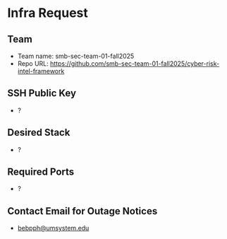 # Infra Request

## Team

- Team name: smb-sec-team-01-fall2025
- Repo URL: https://github.com/smb-sec-team-01-fall2025/cyber-risk-intel-framework

## SSH Public Key

<!-- One SSH public key (primary ops contact) -->

- ?

## Desired Stack

<!-- - Python 3.11
- Node 20
- Postgres -->

- ?

## Required Ports

<!-- - 80/443 only, justify others if needed -->

- ?

## Contact Email for Outage Notices

- bebpph@umsystem.edu
